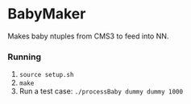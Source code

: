 # BabyMaker 
Makes baby ntuples from CMS3 to feed into NN.

### Running
1. `source setup.sh`
2. `make`
3. Run a test case: `./processBaby dummy dummy 1000`

